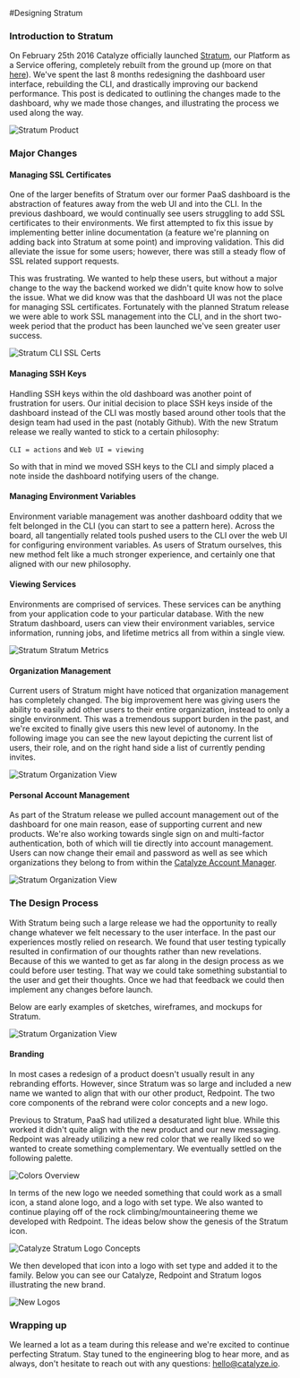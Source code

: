 #Designing Stratum

### Introduction to Stratum

On February 25th 2016 Catalyze officially launched [Stratum](https://catalyze.io/stratum), our Platform as a Service offering, completely rebuilt from the ground up (more on that [here](https://engineering.catalyze.io/stratum-2.0.0-launch.html)). We've spent the last 8 months redesigning the dashboard user interface, rebuilding the CLI, and drastically improving our backend performance. This post is dedicated to outlining the changes made to the dashboard, why we made those changes, and illustrating the process we used along the way.

![Stratum Product](/assets/img/designing-stratum/catalyze_stratum_product.png)

### Major Changes

#### Managing SSL Certificates

One of the larger benefits of Stratum over our former PaaS dashboard is the abstraction of features away from the web UI and into the CLI. In the previous dashboard, we would continually see users struggling to add SSL certificates to their environments. We first attempted to fix this issue by implementing better inline documentation (a feature we're planning on adding back into Stratum at some point) and improving validation. This did alleviate the issue for some users; however, there was still a steady flow of SSL related support requests.

This was frustrating. We wanted to help these users, but without a major change to the way the backend worked we didn't quite know how to solve the issue. What we did know was that the dashboard UI was not the place for managing SSL certificates. Fortunately with the planned Stratum release we were able to work SSL management into the CLI, and in the short two-week period that the product has been launched we've seen greater user success.

![Stratum CLI SSL Certs](/assets/img/designing-stratum/catalyze_stratum_cli_ssl.png)

#### Managing SSH Keys

Handling SSH keys within the old dashboard was another point of frustration for users. Our initial decision to place SSH keys inside of the dashboard instead of the CLI was mostly based around other tools that the design team had used in the past (notably Github). With the new Stratum release we really wanted to stick to a certain philosophy:

`CLI = actions` and `Web UI = viewing`

So with that in mind we moved SSH keys to the CLI and simply placed a note inside the dashboard notifying users of the change.

#### Managing Environment Variables

Environment variable management was another dashboard oddity that we felt belonged in the CLI (you can start to see a pattern here). Across the board, all tangentially related tools pushed users to the CLI over the web UI for configuring environment variables. As users of Stratum ourselves, this new method felt like a much stronger experience, and certainly one that aligned with our new philosophy.

#### Viewing Services

Environments are comprised of services. These services can be anything from your application code to your particular database. With the new Stratum dashboard, users can view their environment variables, service information, running jobs, and lifetime metrics all from within a single view.

![Stratum Stratum Metrics](/assets/img/designing-stratum/catalyze_stratum_metrics.png)

#### Organization Management

Current users of Stratum might have noticed that organization management has completely changed. The big improvement here was giving users the ability to easily add other users to their entire organization, instead to only a single environment. This was a tremendous support burden in the past, and we're excited to finally give users this new level of autonomy. In the following image you can see the new layout depicting the current list of users, their role, and on the right hand side a list of currently pending invites.

![Stratum Organization View](/assets/img/designing-stratum/catalyze_orgs.png)

#### Personal Account Management

As part of the Stratum release we pulled account management out of the dashboard for one main reason, ease of supporting current and new products. We're also working towards single sign on and multi-factor authentication, both of which will tie directly into account management. Users can now change their email and password as well as see which organizations they belong to from within the [Catalyze Account Manager](https://account.catalyze.io).

![Stratum Organization View](/assets/img/designing-stratum/catalyze_account.png)

### The Design Process

With Stratum being such a large release we had the opportunity to really change whatever we felt necessary to the user interface. In the past our experiences mostly relied on research. We found that user testing typically resulted in confirmation of our thoughts rather than new revelations. Because of this we wanted to get as far along in the design process as we could before user testing. That way we could take something substantial to the user and get their thoughts. Once we had that feedback we could then implement any changes before launch.

Below are early examples of sketches, wireframes, and mockups for Stratum.

![Stratum Organization View](/assets/img/designing-stratum/catalyze_sketches.png)

#### Branding

In most cases a redesign of a product doesn't usually result in any rebranding efforts. However, since Stratum was so large and included a new name we wanted to align that with our other product, Redpoint. The two core components of the rebrand were color concepts and a new logo.

Previous to Stratum, PaaS had utilized a desaturated light blue. While this worked it didn't quite align with the new product and our new messaging. Redpoint was already utilizing a new red color that we really liked so we wanted to create something complementary. We eventually settled on the following palette.

![Colors Overview](/assets/img/designing-stratum/catalyze_colors.png)

In terms of the new logo we needed something that could work as a small icon, a stand alone logo, and a logo with set type. We also wanted to continue playing off of the rock climbing/mountaineering theme we developed with Redpoint. The ideas below show the genesis of the Stratum icon.

![Catalyze Stratum Logo Concepts](/assets/img/designing-stratum/catalyze_logo_concepts.png)

We then developed that icon into a logo with set type and added it to the family. Below you can see our Catalyze, Redpoint and Stratum logos illustrating the new brand.

![New Logos](/assets/img/designing-stratum/catalyze_logos.png)

### Wrapping up

We learned a lot as a team during this release and we're excited to continue perfecting Stratum. Stay tuned to the engineering blog to hear more, and as always, don't hesitate to reach out with any questions: [hello@catalyze.io](mailto:hello@catalyze.io).
